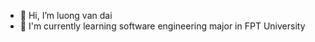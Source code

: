 - 👋 Hi, I’m luong van dai
- 🌱 I'm currently learning software engineering major in FPT University


